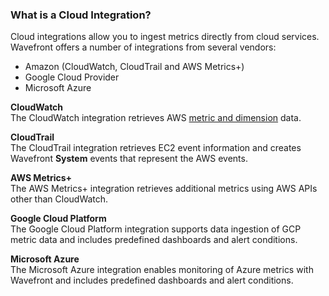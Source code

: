 ### What is a Cloud Integration?

<!--This panel shows up when you select https://<server>.wavefront.com/extdata-->

Cloud integrations allow you to ingest metrics directly from cloud services. Wavefront offers a number of integrations from several vendors:

* Amazon (CloudWatch, CloudTrail and AWS Metrics+)
* Google Cloud Provider
* Microsoft Azure

**CloudWatch**<br/>
The CloudWatch integration retrieves AWS [metric and
dimension](http://docs.aws.amazon.com/AmazonCloudWatch/latest/monitoring/CW_Support_For_AWS.html) data.

**CloudTrail**<br/>
The CloudTrail integration retrieves EC2 event information and creates Wavefront **System** events that represent the AWS events.

**AWS Metrics+**<br/>
The AWS Metrics+ integration retrieves additional metrics using AWS APIs other than CloudWatch.

**Google Cloud Platform**<br/>
The Google Cloud Platform integration supports data ingestion of GCP metric data and includes predefined dashboards and alert conditions.

**Microsoft Azure**<br/>
The Microsoft Azure integration enables monitoring of Azure metrics with Wavefront and includes predefined dashboards and alert conditions.
